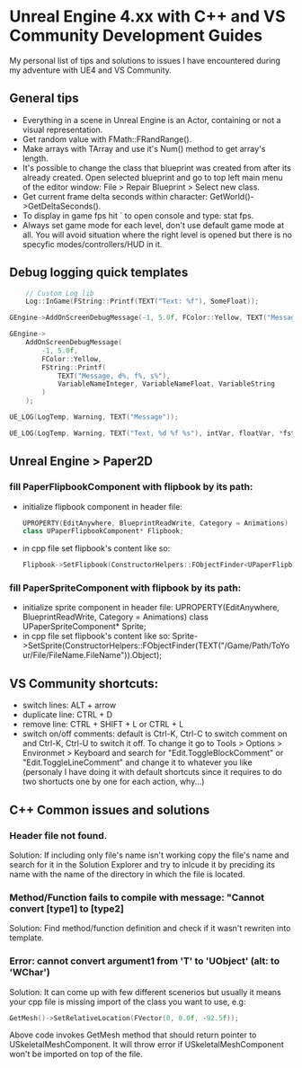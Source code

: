# Unreal Engine 4.xx with C++ and VS Community Development Guides
My personal list of tips and solutions to issues I have encountered during my adventure with UE4 and VS Community.

## General tips
- Everything in a scene in Unreal Engine is an Actor, containing or not a visual representation.
- Get random value with FMath::FRandRange().
- Make arrays with TArray and use it's Num() method to get array's length.
- It's possible to change the class that blueprint was created from after its already created. Open selected blueprint and go to top left main menu of the editor window: File > Repair Blueprint > Select new class.
- Get current frame delta seconds within character: GetWorld()->GetDeltaSeconds().
- To display in game fps hit \` to open console and type: stat fps.
- Always set game mode for each level, don't use default game mode at all. You will avoid situation where the right level is opened but there is no specyfic modes/controllers/HUD in it.

## Debug logging quick templates
```c++
	// Custom Log lib
	Log::InGame(FString::Printf(TEXT("Text: %f"), SomeFloat));
```
```c++
GEngine->AddOnScreenDebugMessage(-1, 5.0f, FColor::Yellow, TEXT("Message"));
```
```c++
GEngine->
	AddOnScreenDebugMessage(
		-1, 5.0f,
		FColor::Yellow,
		FString::Printf(
			TEXT("Message, d%, f%, s%"),
			VariableNameInteger, VariableNameFloat, VariableString
		)
	);
```
```c++
UE_LOG(LogTemp, Warning, TEXT("Message"));
```
```c++
UE_LOG(LogTemp, Warning, TEXT("Text, %d %f %s"), intVar, floatVar, *fstringVar );
```

## Unreal Engine > Paper2D
### fill PaperFlipbookComponent with flipbook by its path:
  - initialize flipbook component in header file:
    ```c++
    UPROPERTY(EditAnywhere, BlueprintReadWrite, Category = Animations)
	class UPaperFlipbookComponent* Flipbook;
    ```
  - in cpp file set flipbook's content like so:
    ```c++
    Flipbook->SetFlipbook(ConstructorHelpers::FObjectFinder<UPaperFlipbook>(TEXT("/Game/Path/ToYour/File/FileName.FileName")).Object);
    ```
  
### fill PaperSpriteComponent with flipbook by its path:
  - initialize sprite component in header file:
    UPROPERTY(EditAnywhere, BlueprintReadWrite, Category = Animations)
	class UPaperSpriteComponent* Sprite;
  - in cpp file set flipbook's content like so:
    Sprite->SetSprite(ConstructorHelpers::FObjectFinder<UPaperSprite>(TEXT("/Game/Path/ToYour/File/FileName.FileName")).Object);

## VS Community shortcuts:
- switch lines: ALT + arrow
- duplicate line: CTRL + D
- remove line: CTRL + SHIFT + L or CTRL + L
- switch on/off comments: default is Ctrl-K, Ctrl-C to switch comment on and Ctrl-K, Ctrl-U to switch it off. To change it go to Tools > Options > Environmet > Keyboard and search for "Edit.ToggleBlockComment" or "Edit.ToggleLineComment" and change it to whatever you like (personaly I have doing it with default shortcuts since it requires to do two shortucts one by one for each action, why...)

## C++ Common issues and solutions

### Header file not found.
Solution: If including only file's name isn't working copy the file's name and search for it in the Solution Explorer and try to inlcude it by preciding its name with the name of the directory in which the file is located.

### Method/Function fails to compile with message: "Cannot convert [type1] to [type2]
Solution: Find method/function definition and check if it wasn't rewriten into template.

### Error: cannot convert argument1 from 'T' to 'UObject' (alt: to 'WChar')
Solution: It can come up with few different scenerios but usually it means your cpp file is missing import of the class you want to use, e.g:
  ```c++
  GetMesh()->SetRelativeLocation(FVector(0, 0.0f, -92.5f));
  ```
  Above code invokes GetMesh method that should return pointer to USkeletalMeshComponent. It will throw error if USkeletalMeshComponent won't be imported on top of the file.

